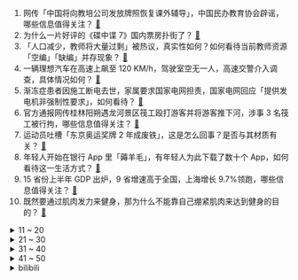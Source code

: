 1. 网传「中国将向教培公司发放牌照恢复课外辅导」，中国民办教育协会辟谣，哪些信息值得关注？ [:link:](https://www.zhihu.com/question/613118602)
2. 为什么一片好评的《碟中谍 7》国内票房扑街了？ [:link:](https://www.zhihu.com/question/612702235)
3. 「人口减少，教师将大量过剩」被热议，真实性如何？如何看待当前教师资源「空编」「缺编」并存现象？ [:link:](https://www.zhihu.com/question/613079520)
4. 一辆理想汽车在高速上飙至 120 KM/h，驾驶室空无一人，高速交警介入调查，具体情况如何？ [:link:](https://www.zhihu.com/question/613049306)
5. 渐冻症患者因施工断电去世，家属要求国家电网担责，国家电网回应「提供发电机非强制性要求」，如何看待？ [:link:](https://www.zhihu.com/question/613063503)
6. 官方通报网传桂林阳朔遇龙河景区筏工殴打游客并将游客推下河，涉事 3 名筏工被行拘，哪些信息值得关注？ [:link:](https://www.zhihu.com/question/612916204)
7. 运动员吐槽「东京奥运奖牌 2 年成废铁」，这是怎么回事？是否与其材质有关？ [:link:](https://www.zhihu.com/question/612661192)
8. 年轻人开始在银行 App 里「薅羊毛」，有年轻人为此下载了数十个 App，如何看待这一生活方式？ [:link:](https://www.zhihu.com/question/613079698)
9. 15 省份上半年 GDP 出炉，9 省增速高于全国，上海增长 9.7%领跑，哪些信息值得关注？ [:link:](https://www.zhihu.com/question/613152955)
10. 既然要通过肌肉发力来健身，那为什么不能靠自己绷紧肌肉来达到健身的目的？ [:link:](https://www.zhihu.com/question/603489426)
<details>
<summary>11 ~ 20</summary>

11. 山东莱荣高铁被举报偷工减料暗藏重大安全隐患，中国建筑回应「将核实」，具体情况如何，有哪些信息值得关注？ [:link:](https://www.zhihu.com/question/613053550)
12. 人的反应速度受年龄影响吗？ [:link:](https://www.zhihu.com/question/606985711)
13. 从「新手」到「老司机」你用了长时间？有哪些实用的驾驶经验可以分享一下吗？ [:link:](https://www.zhihu.com/question/611506303)
14. 能拍一下你看到的天空吗？ [:link:](https://www.zhihu.com/question/612885957)
15. 失去了应届生的身份真的很难找工作吗？ [:link:](https://www.zhihu.com/question/556648354)
16. 美国务院称「布林肯访华时，美方已知晓基辛格访华计划」，这意味着什么？如何看待基辛格的「普通公民」身份？ [:link:](https://www.zhihu.com/question/613055619)
17. 2023 LPL 夏季赛EDG 3:1 WE，如何评价这场比赛？ [:link:](https://www.zhihu.com/question/613091405)
18. 如何看待周福霖院士对土木工程专业的判断？ [:link:](https://www.zhihu.com/question/612493674)
19. 马斯克表示「若整体经济环境不稳定，还会继续进行降价」，透露了哪些信息？ [:link:](https://www.zhihu.com/question/613034166)
20. 如果以我现在的铂金一水平回到《英雄联盟》刚上线的时候，我能达到什么水平？ [:link:](https://www.zhihu.com/question/612319209)
</details>
<details>
<summary>21 ~ 30</summary>

21. 网传比亚迪通报「员工到点下班」，公司回应称相关内容是假的，已在处理中，具体情况如何？ [:link:](https://www.zhihu.com/question/612909450)
22. 四川大学发布声明称，网传川大招生宣传片内容为网民擅自混剪制作并发布，已报案，发布者将受哪些处罚？ [:link:](https://www.zhihu.com/question/612952652)
23. 央行、国家外汇局上调跨境融资宏观审慎调节参数从 1.25 上调至 1.5，将产生哪些影响？ [:link:](https://www.zhihu.com/question/613065460)
24. 金钱与健康孰轻孰重？ [:link:](https://www.zhihu.com/question/612854942)
25. 说说你带过令你「念念不忘」的实习生，他们身上有哪些「特质」？ [:link:](https://www.zhihu.com/question/611895587)
26. 在程序员从业生涯中，哪本书让你醍醐灌顶？ [:link:](https://www.zhihu.com/question/412427628)
27. 《红楼梦》中香菱为什么什么事情也不记得了？ [:link:](https://www.zhihu.com/question/605109465)
28. 在这炎热的夏季，哪些有趣的事物让你感到丝丝清凉？ [:link:](https://www.zhihu.com/question/612984917)
29. 哪些演员演什么像什么？ [:link:](https://www.zhihu.com/question/28507978)
30. 只要认真训练跑步，任何18-35岁的成年男性都可以1000米跑进3分整吗？ [:link:](https://www.zhihu.com/question/612953791)
</details>
<details>
<summary>31 ~ 40</summary>

31. 如果你心情不好，你是喜欢独处还是找人来安慰你？ [:link:](https://www.zhihu.com/question/611342628)
32. 客观地说，《封神第一部》拍得怎么样？ [:link:](https://www.zhihu.com/question/612500037)
33. 《不完美受害人》第 7-10 集拍得如何？有哪些值得关注的剧情点？ [:link:](https://www.zhihu.com/question/612933523)
34. 雍正的《大义觉迷录》是否真的属实？而后来乾隆为什么又杀了曾静？ [:link:](https://www.zhihu.com/question/516326675)
35. 神舟十六号航天员乘组圆满完成出舱活动全部既定任务，对我国航天有哪些重要意义？ [:link:](https://www.zhihu.com/question/612931663)
36. 做副业摆地摊、陪老人看病、给宠物养老，这届年轻人都有哪些新的职业选择？选择回老家工作的人，能挣着钱吗？ [:link:](https://www.zhihu.com/question/612937367)
37. 如何使用Ai绘画辅助创作？ [:link:](https://www.zhihu.com/question/585120068)
38. 我国试运行电磁弹射微重力实验装置，系亚洲首个，将对我国空间科学领域研究带来哪些影响？ [:link:](https://www.zhihu.com/question/612952019)
39. 苹果被曝内部测试「苹果 GPT」，市值一度几秒暴增 600 亿美元，哪些信息值得关注？ [:link:](https://www.zhihu.com/question/613034182)
40. 黄山景区不提供开水冲泡面，工作人员称因汤汁破坏土壤不提倡食用，景区这一规定合理吗？是否值得推广？ [:link:](https://www.zhihu.com/question/612709533)
</details>
<details>
<summary>41 ~ 50</summary>

41. 如果 M78 光之国的奥特曼们来到《战锤 40k》会怎么样? [:link:](https://www.zhihu.com/question/589015859)
42. 2023 年女足世界杯揭幕战，新西兰女足 1:0 挪威女足获历史首胜，威尔金森破门，如何评价本场比赛？ [:link:](https://www.zhihu.com/question/613079486)
43. 如何看待《守望先锋2》上架steam？ [:link:](https://www.zhihu.com/question/613010549)
44. 男朋友不经同意把我的东西借亲戚，想要回被亲戚说小气，我该怎么做？ [:link:](https://www.zhihu.com/question/612442647)
45. 有什么是你去了浙江才知道的？ [:link:](https://www.zhihu.com/question/540446479)
46. 能分享下你相册里瞬间「封神」的照片吗？ [:link:](https://www.zhihu.com/question/612973450)
47. 网文创作如何构思情节？ [:link:](https://www.zhihu.com/question/604794480)
48. 如何评价 7 月 20 号发布的努比亚Z50S Pro 手机，有哪些亮点和不足？ [:link:](https://www.zhihu.com/question/612912743)
49. 最近突然想看书了，有没有什么好书推荐？ [:link:](https://www.zhihu.com/question/608310132)
50. ThinkPad 很久没有出一个真正让人满意的机型了，未来有什么机型值得期待？ [:link:](https://www.zhihu.com/question/612280842)
</details><details>
<summary>bilibili</summary>

</details>